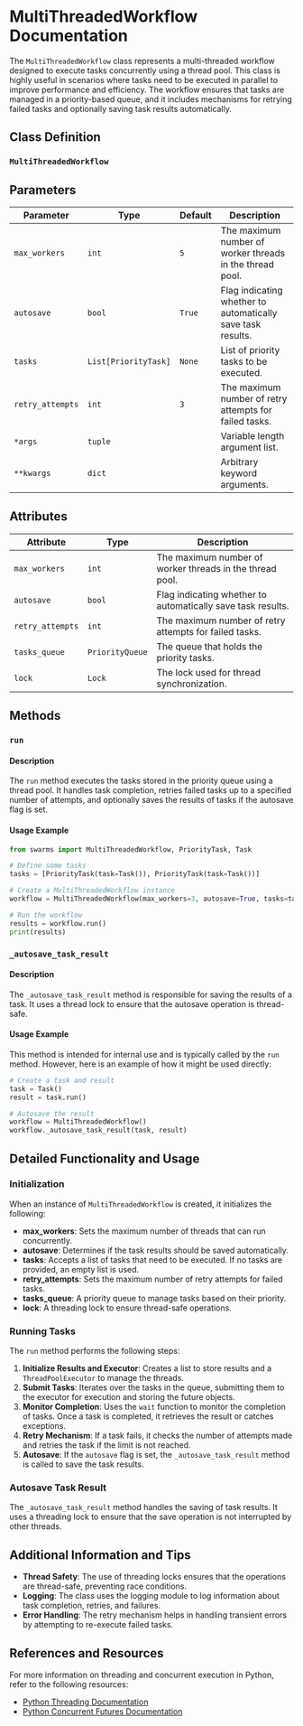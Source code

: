 # MultiThreadedWorkflow Documentation

The `MultiThreadedWorkflow` class represents a multi-threaded workflow designed to execute tasks concurrently using a thread pool. This class is highly useful in scenarios where tasks need to be executed in parallel to improve performance and efficiency. The workflow ensures that tasks are managed in a priority-based queue, and it includes mechanisms for retrying failed tasks and optionally saving task results automatically.

## Class Definition

### `MultiThreadedWorkflow`

## Parameters

| Parameter        | Type                 | Default | Description                                                 |
| ---------------- | -------------------- | ------- | ----------------------------------------------------------- |
| `max_workers`    | `int`                | `5`     | The maximum number of worker threads in the thread pool.    |
| `autosave`       | `bool`               | `True`  | Flag indicating whether to automatically save task results. |
| `tasks`          | `List[PriorityTask]` | `None`  | List of priority tasks to be executed.                      |
| `retry_attempts` | `int`                | `3`     | The maximum number of retry attempts for failed tasks.      |
| `*args`          | `tuple`              |         | Variable length argument list.                              |
| `**kwargs`       | `dict`               |         | Arbitrary keyword arguments.                                |

## Attributes

| Attribute        | Type            | Description                                                 |
| ---------------- | --------------- | ----------------------------------------------------------- |
| `max_workers`    | `int`           | The maximum number of worker threads in the thread pool.    |
| `autosave`       | `bool`          | Flag indicating whether to automatically save task results. |
| `retry_attempts` | `int`           | The maximum number of retry attempts for failed tasks.      |
| `tasks_queue`    | `PriorityQueue` | The queue that holds the priority tasks.                    |
| `lock`           | `Lock`          | The lock used for thread synchronization.                   |

## Methods

### `run`

#### Description

The `run` method executes the tasks stored in the priority queue using a thread pool. It handles task completion, retries failed tasks up to a specified number of attempts, and optionally saves the results of tasks if the autosave flag is set.

#### Usage Example

```python
from swarms import MultiThreadedWorkflow, PriorityTask, Task

# Define some tasks
tasks = [PriorityTask(task=Task()), PriorityTask(task=Task())]

# Create a MultiThreadedWorkflow instance
workflow = MultiThreadedWorkflow(max_workers=3, autosave=True, tasks=tasks, retry_attempts=2)

# Run the workflow
results = workflow.run()
print(results)
```

### `_autosave_task_result`

#### Description

The `_autosave_task_result` method is responsible for saving the results of a task. It uses a thread lock to ensure that the autosave operation is thread-safe.

#### Usage Example

This method is intended for internal use and is typically called by the `run` method. However, here is an example of how it might be used directly:

```python
# Create a task and result
task = Task()
result = task.run()

# Autosave the result
workflow = MultiThreadedWorkflow()
workflow._autosave_task_result(task, result)
```

## Detailed Functionality and Usage

### Initialization

When an instance of `MultiThreadedWorkflow` is created, it initializes the following:

- **max_workers**: Sets the maximum number of threads that can run concurrently.
- **autosave**: Determines if the task results should be saved automatically.
- **tasks**: Accepts a list of tasks that need to be executed. If no tasks are provided, an empty list is used.
- **retry_attempts**: Sets the maximum number of retry attempts for failed tasks.
- **tasks_queue**: A priority queue to manage tasks based on their priority.
- **lock**: A threading lock to ensure thread-safe operations.

### Running Tasks

The `run` method performs the following steps:

1. **Initialize Results and Executor**: Creates a list to store results and a `ThreadPoolExecutor` to manage the threads.
2. **Submit Tasks**: Iterates over the tasks in the queue, submitting them to the executor for execution and storing the future objects.
3. **Monitor Completion**: Uses the `wait` function to monitor the completion of tasks. Once a task is completed, it retrieves the result or catches exceptions.
4. **Retry Mechanism**: If a task fails, it checks the number of attempts made and retries the task if the limit is not reached.
5. **Autosave**: If the `autosave` flag is set, the `_autosave_task_result` method is called to save the task results.

### Autosave Task Result

The `_autosave_task_result` method handles the saving of task results. It uses a threading lock to ensure that the save operation is not interrupted by other threads.

## Additional Information and Tips

- **Thread Safety**: The use of threading locks ensures that the operations are thread-safe, preventing race conditions.
- **Logging**: The class uses the logging module to log information about task completion, retries, and failures.
- **Error Handling**: The retry mechanism helps in handling transient errors by attempting to re-execute failed tasks.

## References and Resources

For more information on threading and concurrent execution in Python, refer to the following resources:

- [Python Threading Documentation](https://docs.python.org/3/library/threading.html)
- [Python Concurrent Futures Documentation](https://docs.python.org/3/library/concurrent.futures.html)
